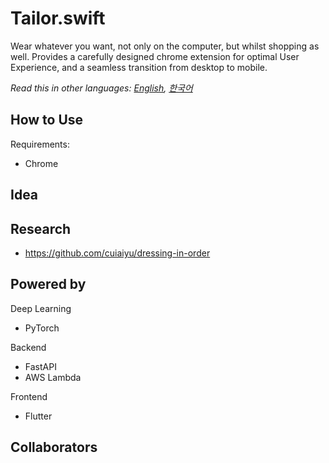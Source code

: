 # Tailor.swift
Wear whatever you want, not only on the computer, but whilst shopping as well. Provides a carefully designed chrome extension for optimal User Experience, and a seamless transition from desktop to mobile. 

_Read this in other languages: [English](https://github.com/Tailor-swift/Tailor.swift), [한국어](https://github.com/Tailor-swift/Tailor.swift/blob/main/lang/README.ko.md)_
## How to Use
Requirements:
* Chrome

## Idea


## Research
* https://github.com/cuiaiyu/dressing-in-order

## Powered by
Deep Learning
* PyTorch

Backend
* FastAPI
* AWS Lambda

Frontend
* Flutter

## Collaborators
